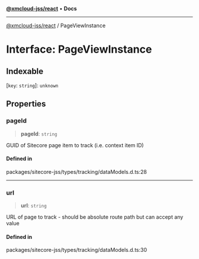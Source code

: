 [**@xmcloud-jss/react**](../README.md) • **Docs**

***

[@xmcloud-jss/react](../README.md) / PageViewInstance

# Interface: PageViewInstance

## Indexable

 \[`key`: `string`\]: `unknown`

## Properties

### pageId

> **pageId**: `string`

GUID of Sitecore page item to track (i.e. context item ID)

#### Defined in

packages/sitecore-jss/types/tracking/dataModels.d.ts:28

***

### url

> **url**: `string`

URL of page to track - should be absolute route path but can accept any value

#### Defined in

packages/sitecore-jss/types/tracking/dataModels.d.ts:30
